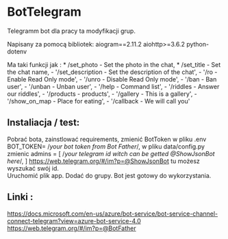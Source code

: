 # BotTelegram
Telegramm bot dla pracy ta modyfikacji grup.

Napisany za pomocą bibliotek:
  aiogram==2.11.2
  aiohttp>=3.6.2
  python-dotenv
  
 Ma taki funkcji jak :
        * /set_photo - Set the photo in the chat,
        * /set_title - Set the chat name,
        - '/set_description - Set the description of the chat',
        - '/ro - Enable Read Only mode',
        - '/unro - Disable Read Only mode',
        - '/ban - Ban user',
        - '/unban - Unban user',
        - '/help - Command list',
        - '/riddles - Answer our riddles',
        - '/products - products',
        - '/gallery - This is a gallery',
        - '/show_on_map - Place for eating',
        - '/callback - We will call you'
        
## Instaliacja / test:
 Pobrać bota,
 zainstlować requirements,
 zmienić BotToken w pliku .env BOT_TOKEN= /*your bot token from Bot Father*/,
 w pliku data/config.py zmienic 
 admins = [
    /*your telegram id witch can be getted
   @ShowJsonBot here*/,
]
 https://web.telegram.org/#/im?p=@ShowJsonBot tu możesz wyszukać swój id.  
 Uruchomić plik app.
 Dodać do grupy.
 Bot jest gotowy do wykorzystania.
 
 ## Linki :
 https://docs.microsoft.com/en-us/azure/bot-service/bot-service-channel-connect-telegram?view=azure-bot-service-4.0
 https://web.telegram.org/#/im?p=@BotFather
 
 
 
